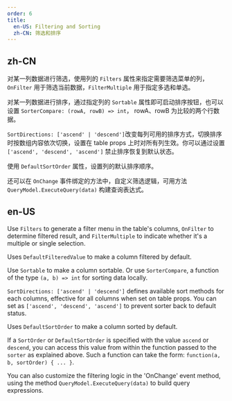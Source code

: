 ```yaml
---
order: 6
title:
  en-US: Filtering and Sorting
  zh-CN: 筛选和排序
---
```


## zh-CN

对某一列数据进行筛选，使用列的 `Filters` 属性来指定需要筛选菜单的列，`OnFilter` 用于筛选当前数据，`FilterMultiple` 用于指定多选和单选。

对某一列数据进行排序，通过指定列的 `Sortable` 属性即可启动排序按钮，也可以设置 `SorterCompare: (rowA, rowB) => int`， rowA、rowB 为比较的两个行数据。

`SortDirections: ['ascend' | 'descend']`改变每列可用的排序方式，切换排序时按数组内容依次切换，设置在 table props 上时对所有列生效。你可以通过设置 `['ascend', 'descend', 'ascend']` 禁止排序恢复到默认状态。

使用 `DefaultSortOrder` 属性，设置列的默认排序顺序。

还可以在 `OnChange` 事件绑定的方法中，自定义筛选逻辑，可用方法 `QueryModel.ExecuteQuery(data)` 构建查询表达式。

## en-US

Use `Filters` to generate a filter menu in the table's columns, `OnFilter` to determine filtered result, and `FilterMultiple` to indicate whether it's a multiple or single selection.

Uses `DefaultFilteredValue` to make a column filtered by default.

Use `Sortable` to make a column sortable. Or use `SorterCompare`, a function of the type `(a, b) => int` for sorting data locally.

`SortDirections: ['ascend' | 'descend']` defines available sort methods for each columns, effective for all columns when set on table props. You can set as `['ascend', 'descend', 'ascend']` to prevent sorter back to default status.

Uses `DefaultSortOrder` to make a column sorted by default.

If a `SortOrder` or `DefaultSortOrder` is specified with the value `ascend` or `descend`, you can access this value from within the function passed to the `sorter` as explained above. Such a function can take the form: `function(a, b, sortOrder) { ... }`.

You can also customize the filtering logic in the 'OnChange' event method, using the method `QueryModel.ExecuteQuery(data)` to build query expressions.